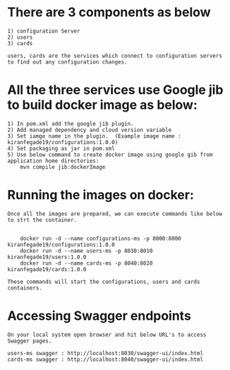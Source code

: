 
# There are 3 components as below
    1) configuration Server
    2) users 
    3) cards

    users, cards are the services which connect to configuration servers to find out any configuration changes.

# All the three services use Google jib to build docker image as below:
    1) In pom.xml add the google jib plugin.
    2) Add managed dependency and cloud version variable
    3) Set iamge name in the plugin.  (Example image name : kiranfegade19/configurations:1.0.0)
    4) Set packaging as jar in pom.xml
    5) Use below command to create docker image using google gib from application home directories:
        mvn compile jib:dockerImage

# Running the images on docker:
    Once all the images are prepared, we can execute commands like below to strt the container.

    
        docker run -d --name configurations-ms -p 8000:8000 kiranfegade19/configurations:1.0.0
        docker run -d --name users-ms -p 8030:8010 kiranfegade19/users:1.0.0
        docker run -d --name cards-ms -p 8040:8020 kiranfegade19/cards:1.0.0
    
    These commands will start the configurations, users and cards containers.

# Accessing Swagger endpoints
    On your local system open browser and hit below URL's to access Swagger pages.

    users-ms swagger : http://localhost:8030/swagger-ui/index.html
    cards-ms swagger : http://localhost:8040/swagger-ui/index.html

